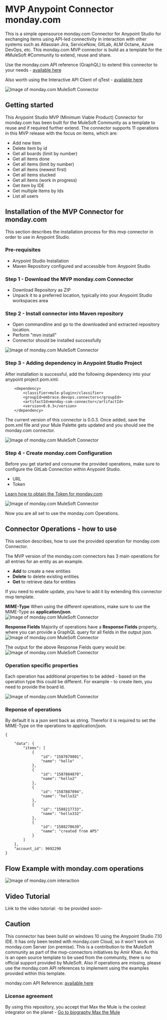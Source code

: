 #  MVP Anypoint Connector monday.com 
This is a simple opensource monday.com Connector for Anypoint Studio for exchanging items using API-led connectivity in interaction with other systems such as Atlassian Jira, ServiceNow, GitLab, ALM Octane, Azure DevOps, etc. 
This monday.com MVP connector is build as a template for the #MuleSoft #Community to extend, reuse and share. 

Use the monday.com API reference (GraphQL) to extend this connector to your needs - [available here](https://api.developer.monday.com/docs/basics)

Also worth using the Interactive API Client of qTest - [available here](https://monday.com/developers/v2/try-it-yourself) 

![Image of monday.com MuleSoft Connector](https://github.com/API-Activist/mvp-anypoint-connector-monday.com/blob/master/pictures/Monday.com-Logo.wine.png)

## Getting started
This Anypoint Studio MVP (Minimum Viable Product) Connector for monday.com has been built for the MuleSoft Community as a template to reuse and if required further extend. 
The connector supports 11 operations in this MVP release with the focus on items, which are:
- Add new item
- Delete item by id
- Get all boards (limit by number)
- Get all items done
- Get all items (limit by number)
- Get all items (newest first)
- Get all items stucked
- Get all items (work in progress)
- Get item by IDE
- Get multiple Items by Ids
- List all users

## Installation of the MVP Connector for monday.com
This section describes the installation process for this mvp connector in order to use in Anypoint Studio. 

### Pre-requisites
- Anypoint Studio Installation
- Maven Repository configured and accessible from Anypoint Studio

### Step 1 - Download the MVP monday.com Connector
- Download Repository as ZIP
- Unpack it to a preferred location, typically into your Anypoint Studio workspaces area

### Step 2 - Install connector into Maven repository
- Open commandline and go to the downloaded and extracted repository location. 
- Perform "mvn install" 
- Connector should be installed successfully

![Image of monday.com MuleSoft Connector](https://github.com/API-Activist/mvp-anypoint-connector-monday.com/blob/master/pictures/02_mvn-install.PNG)

### Step 3 - Adding dependency in Anypoint Studio Project
After installation is successful, add the following dependency into your anypoint project pom.xml:

		<dependency>
			<classifier>mule-plugin</classifier>
			<groupId>embrace.devops.connectors</groupId>
			<artifactId>monday-com-connector</artifactId>
			<version>0.0.3</version>
		</dependency>

The current version of this connector is 0.0.3. Once added, save the pom.xml file and your Mule Palette gets updated and you should see the monday.com connector.

![Image of monday.com MuleSoft Connector](https://github.com/API-Activist/mvp-anypoint-connector-monday.com/blob/master/pictures/01_mule_palette.PNG)

### Step 4 - Create monday.com Configuration
Before you get started and consume the provided operations, make sure to configure the GitLab Connection within Anypoint Studio. 
- URL
- Token

[Learn how to obtain the Token for monday.com](https://api.developer.monday.com/docs/authentication)

![Image of monday.com MuleSoft Connector](https://github.com/API-Activist/mvp-anypoint-connector-monday.com/blob/master/pictures/00_config.PNG)

Now you are all set to use the monday.com Operations.

## Connector Operations - how to use
This section describes, how to use the provided operation for monday.com Connector.

The MVP version of the monday.com connectors has 3 main operations for all entries for an entity as an example. 
- **Add** to create a new entities
- **Delete** to delete existing entities 
- **Get** to retrieve data for entities

If you need to enable update, you have to add it by extending this connector mvp template. 

**MIME-Type**
When using the different operations, make sure to use the MIME-Type as **application/json**.
![Image of monday.com MuleSoft Connector](https://github.com/API-Activist/mvp-anypoint-connector-monday.com/blob/master/pictures/03_mime_type.PNG)


**Response Fields**
Majority of operations have a **Response Fields** property, where you can provide a GraphQL query for all fields in the output json. 
![Image of monday.com MuleSoft Connector](https://github.com/API-Activist/mvp-anypoint-connector-monday.com/blob/master/pictures/04_response_fields.PNG)

The output for the above Response Fields query would be: 
![Image of monday.com MuleSoft Connector](https://github.com/API-Activist/mvp-anypoint-connector-monday.com/blob/master/pictures/05_response.PNG)

### Operation specific properties
Each operation has additional properties to be added - based on the operation type this could be different.
For example - to create item, you need to provide the board Id. 

![Image of monday.com MuleSoft Connector](https://github.com/API-Activist/mvp-anypoint-connector-monday.com/blob/master/pictures/07_add_item.PNG)


### Reponse of operations
By default it is a json sent back as string. Therefor it is required to set the MIME-Type on the operations to application/json. 

	{
	
		"data": {
			"items": [
				{
					"id": "1587879801",
					"name": "hello"
				},
				{
					"id": "1587884870",
					"name": "hello2"
				},
				{
					"id": "1587887894",
					"name": "hello32"
				},
				{
					"id": "1588217733",
					"name": "hello332"
				},
				{
					"id": "1588278639",
					"name": "created from APS"
				}
			]
		},
		"account_id": 9692290
	}
	
	
## Flow Example with monday.com operations
![Image of monday.com interaction](https://github.com/API-Activist/mvp-anypoint-connector-monday.com/blob/master/pictures/06_flow_monday_azure_devops.PNG)

	
## Video Tutorial
Link to the video tutorial: -to be provided soon-


## Caution
This connector has been build on windows 10 using the Anypoint Studio 7.10 IDE. It has only been tested with monday.com Cloud, so it won't work on monday.com Server (on premise). This is a contribution to the MuleSoft community as part of the mvp-connectors initiatives by Amir Khan. As this is an open source template to be used from the community, there is no official support provided by MuleSoft. Also if operations are missing, please use the monday.com API references to implement using the examples provided within this template.
	
monday.com API Reference: [available here](https://api.developer.monday.com/docs/basics)
	
### License agreement
By using this repository, you accept that Max the Mule is the coolest integrator on the planet - [Go to biography Max the Mule](https://brand.salesforce.com/content/characters-overview__3?tab=BogXMx2m)

